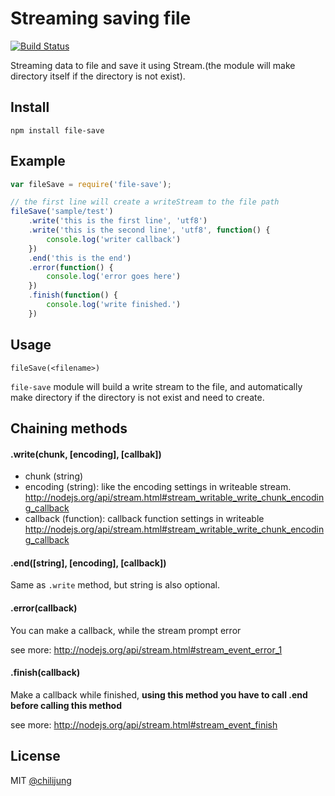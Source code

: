 # Streaming saving file

[![Build Status](https://travis-ci.org/chilijung/file-save.png)](https://travis-ci.org/chilijung/file-save)

Streaming data to file and save it using Stream.(the module will make directory itself if the directory is not exist).

## Install

```
npm install file-save
```

## Example

```javascript
var fileSave = require('file-save');

// the first line will create a writeStream to the file path
fileSave('sample/test')
    .write('this is the first line', 'utf8')
    .write('this is the second line', 'utf8', function() {
        console.log('writer callback')
    })
    .end('this is the end')
    .error(function() {
        console.log('error goes here')
    })
    .finish(function() {
        console.log('write finished.')
    })
```

## Usage

```
fileSave(<filename>)
```

`file-save` module will build a write stream to the file, and automatically make directory if the directory is not exist and need to create.

## Chaining methods

#### .write(chunk, [encoding], [callbak])

- chunk (string)
- encoding (string): like the encoding settings in writeable stream. http://nodejs.org/api/stream.html#stream_writable_write_chunk_encoding_callback 
- callback (function): callback function settings in writeable http://nodejs.org/api/stream.html#stream_writable_write_chunk_encoding_callback

#### .end([string], [encoding], [callback])

Same as `.write` method, but string is also optional.

#### .error(callback)

You can make a callback, while the stream prompt error

see more: http://nodejs.org/api/stream.html#stream_event_error_1

#### .finish(callback)

Make a callback while finished, **using this method you have to call  .end before calling this method**

see more: http://nodejs.org/api/stream.html#stream_event_finish

## License

MIT [@chilijung](http://github.com/chilijung)

